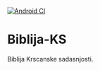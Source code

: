 [![Android CI](https://github.com/IvanVnucec/Biblija-KS/actions/workflows/android.yml/badge.svg?branch=master)](https://github.com/IvanVnucec/Biblija-KS/actions/workflows/android.yml)

# Biblija-KS
Biblija Krscanske sadasnjosti.
